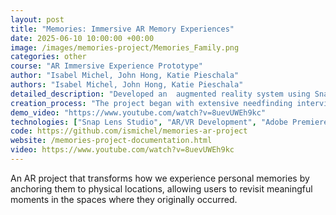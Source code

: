 ```yaml
---
layout: post
title: "Memories: Immersive AR Memory Experiences"
date: 2025-06-10 10:00:00 +00:00
image: /images/memories-project/Memories_Family.png
categories: other
course: "AR Immersive Experience Prototype"
author: "Isabel Michel, John Hong, Katie Pieschala"
authors: "Isabel Michel, John Hong, Katie Pieschala"
detailed_description: "Developed an  augmented reality system using Snap's Spectacles that allows users to create and revisit immersive, location-based memory experiences. The project explores how AR can deepen our connection to personal memories by anchoring them to physical spaces, enabling users to 'walk back into' meaningful moments from their past."
creation_process: "The project began with extensive needfinding interviews to understand how people relate to memory and place. We discovered that memory is more than recollection—it's relocation. People want to return to the feeling of a moment, and location is often the strongest trigger for emotional transport. We prototyped multiple iterations: starting with VR memory sharing, exploring AR gifting concepts, and finally developing a location-based AR system using Snap's Lens Studio. Despite technical challenges with Custom Locations, we successfully pivoted to Image Marker recognition to create a working prototype that anchored memories to specific visual markers in real-world spaces."
demo_video: "https://www.youtube.com/watch?v=8uevUWEh9kc"
technologies: ["Snap Lens Studio", "AR/VR Development", "Adobe Premiere Pro", "Adobe Illustrator", "3D Modeling", "User Research", "Prototyping"]
code: https://github.com/ismichel/memories-ar-project
website: /memories-project-documentation.html
video: https://www.youtube.com/watch?v=8uevUWEh9kc
---
```


An AR project that transforms how we experience personal memories by anchoring them to physical locations, allowing users to revisit meaningful moments in the spaces where they originally occurred.
